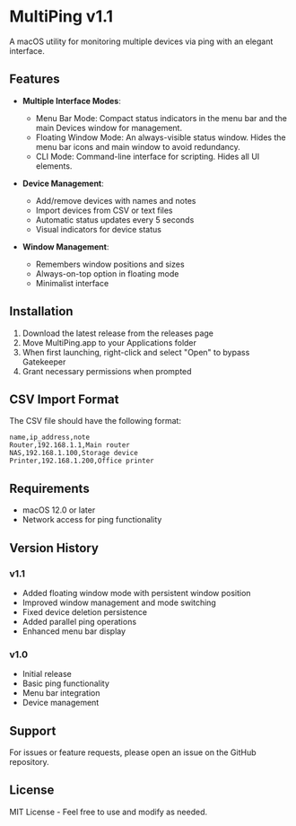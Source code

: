 # MultiPing v1.1

A macOS utility for monitoring multiple devices via ping with an elegant interface.

## Features

- **Multiple Interface Modes**:
  - Menu Bar Mode: Compact status indicators in the menu bar and the main Devices window for management.
  - Floating Window Mode: An always-visible status window. Hides the menu bar icons and main window to avoid redundancy.
  - CLI Mode: Command-line interface for scripting. Hides all UI elements.

- **Device Management**:
  - Add/remove devices with names and notes
  - Import devices from CSV or text files
  - Automatic status updates every 5 seconds
  - Visual indicators for device status

- **Window Management**:
  - Remembers window positions and sizes
  - Always-on-top option in floating mode
  - Minimalist interface

## Installation

1. Download the latest release from the releases page
2. Move MultiPing.app to your Applications folder
3. When first launching, right-click and select "Open" to bypass Gatekeeper
4. Grant necessary permissions when prompted

## CSV Import Format

The CSV file should have the following format:
```csv
name,ip_address,note
Router,192.168.1.1,Main router
NAS,192.168.1.100,Storage device
Printer,192.168.1.200,Office printer
```

## Requirements

- macOS 12.0 or later
- Network access for ping functionality

## Version History

### v1.1
- Added floating window mode with persistent window position
- Improved window management and mode switching
- Fixed device deletion persistence
- Added parallel ping operations
- Enhanced menu bar display

### v1.0
- Initial release
- Basic ping functionality
- Menu bar integration
- Device management

## Support

For issues or feature requests, please open an issue on the GitHub repository.

## License

MIT License - Feel free to use and modify as needed. 
